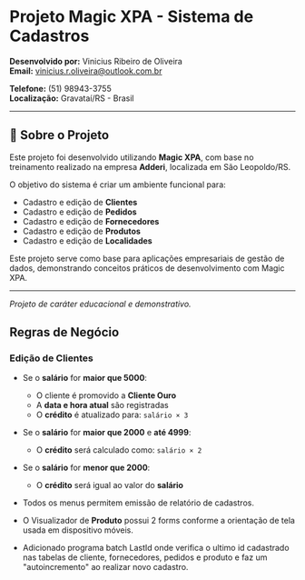 # Projeto Magic XPA - Sistema de Cadastros

**Desenvolvido por:** Vinicius Ribeiro de Oliveira  
**Email:** [vinicius.r.oliveira@outlook.com.br](mailto:vinicius.r.oliveira@outlook.com.br)

**Telefone:** (51) 98943-3755  
**Localização:** Gravataí/RS - Brasil

---

## 📌 Sobre o Projeto

Este projeto foi desenvolvido utilizando **Magic XPA**, com base no treinamento realizado na empresa **Adderi**, localizada em São Leopoldo/RS.

O objetivo do sistema é criar um ambiente funcional para:

- Cadastro e edição de **Clientes**
- Cadastro e edição de **Pedidos**
- Cadastro e edição de **Fornecedores**
- Cadastro e edição de **Produtos**
- Cadastro e edição de **Localidades**

Este projeto serve como base para aplicações empresariais de gestão de dados, demonstrando conceitos práticos de desenvolvimento com Magic XPA.

---

*Projeto de caráter educacional e demonstrativo.*

## Regras de Negócio

### Edição de Clientes

- Se o **salário** for **maior que 5000**:
  - O cliente é promovido a **Cliente Ouro**
  - A **data e hora atual** são registradas
  - O **crédito** é atualizado para: `salário × 3`

- Se o **salário** for **maior que 2000** e **até 4999**:
  - O **crédito** será calculado como: `salário × 2`

- Se o **salário** for **menor que 2000**:
  - O **crédito** será igual ao valor do **salário**

- Todos os menus permitem emissão de relatório de cadastros.
- O Visualizador de **Produto** possui 2 forms conforme a orientação de tela usada em dispositivo móveis.

- Adicionado programa batch LastId onde verifica o ultimo id cadastrado nas tabelas de cliente, fornecedores, pedidos e produto e faz um "autoincremento" ao realizar novo cadastro.
